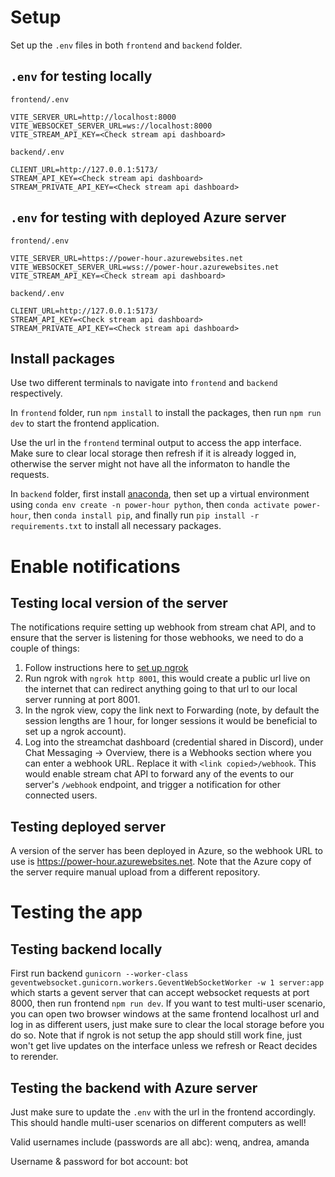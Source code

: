 # Setup
Set up the `.env` files in both `frontend` and `backend` folder.

## `.env` for testing locally
`frontend/.env`
```
VITE_SERVER_URL=http://localhost:8000
VITE_WEBSOCKET_SERVER_URL=ws://localhost:8000
VITE_STREAM_API_KEY=<Check stream api dashboard>
```
`backend/.env`
```
CLIENT_URL=http://127.0.0.1:5173/
STREAM_API_KEY=<Check stream api dashboard>
STREAM_PRIVATE_API_KEY=<Check stream api dashboard>
```

## `.env` for testing with deployed Azure server
`frontend/.env`
```
VITE_SERVER_URL=https://power-hour.azurewebsites.net
VITE_WEBSOCKET_SERVER_URL=wss://power-hour.azurewebsites.net
VITE_STREAM_API_KEY=<Check stream api dashboard>
```
`backend/.env`
```
CLIENT_URL=http://127.0.0.1:5173/
STREAM_API_KEY=<Check stream api dashboard>
STREAM_PRIVATE_API_KEY=<Check stream api dashboard>
```
## Install packages
Use two different terminals to navigate into `frontend` and `backend` respectively.

In `frontend` folder, run `npm install` to install the packages, then run `npm run dev` to start the frontend application.

Use the url in the `frontend` terminal output to access the app interface. Make sure to clear local storage then refresh if it is already logged in, otherwise the server might not have all the informaton to handle the requests.

In `backend` folder, first install [anaconda](https://www.anaconda.com/), then set up a virtual environment using
`conda env create -n power-hour python`, then `conda activate power-hour`, then `conda install pip`, and finally run `pip install -r requirements.txt` to install all necessary packages.

# Enable notifications
## Testing local version of the server
The notifications require setting up webhook from stream chat API, and to ensure that the server is listening for those webhooks, we need to do a couple of things:
1. Follow instructions here to [set up ngrok](https://getstream.io/chat/docs/react/debugging_with_ngrok/)
2. Run ngrok with `ngrok http 8001`, this would create a public url live on the internet that can redirect anything going to that url to our local server running at port 8001.
3. In the ngrok view, copy the link next to Forwarding (note, by default the session lengths are 1 hour, for longer sessions it would be beneficial to set up a ngrok account).
4. Log into the streamchat dashboard (credential shared in Discord), under Chat Messaging -> Overview, there is a Webhooks section where you can enter a webhook URL. Replace it with `<link copied>/webhook`. This would enable stream chat API to forward any of the events to our server's `/webhook` endpoint, and trigger a notification for other connected users.

## Testing deployed server
A version of the server has been deployed in Azure, so the webhook URL to use is https://power-hour.azurewebsites.net. Note that the Azure copy of the server require manual upload from a different repository.

# Testing the app
## Testing backend locally
First run backend `gunicorn --worker-class geventwebsocket.gunicorn.workers.GeventWebSocketWorker
-w 1 server:app` which starts a gevent server that can accept websocket requests at port 8000, then run frontend `npm run dev`. If you want to test multi-user scenario, you can open two browser windows at the same frontend localhost url and log in as different users, just make sure to clear the local storage before you do so. Note that if ngrok is not setup the app should still work fine, just won't get live updates on the interface unless we refresh or React decides to rerender.

## Testing the backend with Azure server
Just make sure to update the `.env` with the url in the frontend accordingly. This should handle multi-user scenarios on different computers as well!

Valid usernames include (passwords are all abc):
wenq, andrea, amanda

Username & password for bot account:
bot
